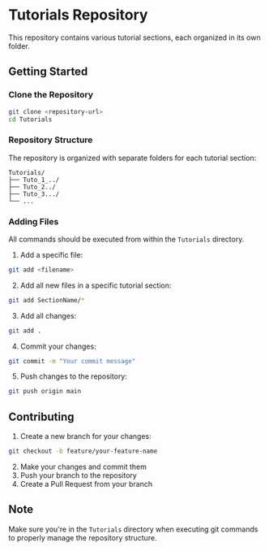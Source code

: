 # Tutorials Repository

This repository contains various tutorial sections, each organized in its own folder.

## Getting Started

### Clone the Repository

```bash
git clone <repository-url>
cd Tutorials
```

### Repository Structure

The repository is organized with separate folders for each tutorial section:

```
Tutorials/
├── Tuto_1_../
├── Tuto_2../
├── Tuto_3.../
└── ...
```

### Adding Files

All commands should be executed from within the `Tutorials` directory.

1. Add a specific file:
```bash
git add <filename>
```

2. Add all new files in a specific tutorial section:
```bash
git add SectionName/*
```

3. Add all changes:
```bash
git add .
```

4. Commit your changes:
```bash
git commit -m "Your commit message"
```

5. Push changes to the repository:
```bash
git push origin main
```

## Contributing

1. Create a new branch for your changes:
```bash
git checkout -b feature/your-feature-name
```

2. Make your changes and commit them
3. Push your branch to the repository
4. Create a Pull Request from your branch

## Note

Make sure you're in the `Tutorials` directory when executing git commands to properly manage the repository structure.
